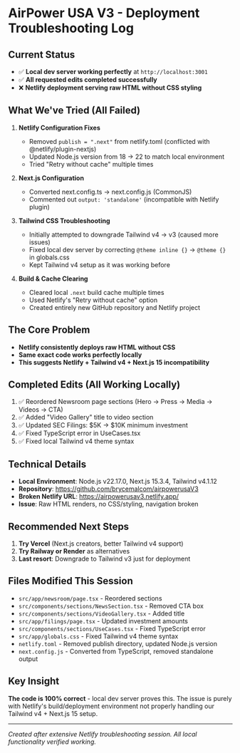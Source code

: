 # AirPower USA V3 - Deployment Troubleshooting Log

## Current Status
- ✅ **Local dev server working perfectly** at `http://localhost:3001`
- ✅ **All requested edits completed successfully**
- ❌ **Netlify deployment serving raw HTML without CSS styling**

## What We've Tried (All Failed)
1. **Netlify Configuration Fixes**
   - Removed `publish = ".next"` from netlify.toml (conflicted with @netlify/plugin-nextjs)
   - Updated Node.js version from 18 → 22 to match local environment
   - Tried "Retry without cache" multiple times

2. **Next.js Configuration**
   - Converted next.config.ts → next.config.js (CommonJS)
   - Commented out `output: 'standalone'` (incompatible with Netlify plugin)

3. **Tailwind CSS Troubleshooting**
   - Initially attempted to downgrade Tailwind v4 → v3 (caused more issues)
   - Fixed local dev server by correcting `@theme inline {}` → `@theme {}` in globals.css
   - Kept Tailwind v4 setup as it was working before

4. **Build & Cache Clearing**
   - Cleared local `.next` build cache multiple times
   - Used Netlify's "Retry without cache" option
   - Created entirely new GitHub repository and Netlify project

## The Core Problem
- **Netlify consistently deploys raw HTML without CSS**
- **Same exact code works perfectly locally**
- **This suggests Netlify + Tailwind v4 + Next.js 15 incompatibility**

## Completed Edits (All Working Locally)
1. ✅ Reordered Newsroom page sections (Hero → Press → Media → Videos → CTA)
2. ✅ Added "Video Gallery" title to video section
3. ✅ Updated SEC Filings: $5K → $10K minimum investment
4. ✅ Fixed TypeScript error in UseCases.tsx
5. ✅ Fixed local Tailwind v4 theme syntax

## Technical Details
- **Local Environment**: Node.js v22.17.0, Next.js 15.3.4, Tailwind v4.1.12
- **Repository**: https://github.com/brycemalcom/airpowerusaV3
- **Broken Netlify URL**: https://airpowerusav3.netlify.app/
- **Issue**: Raw HTML renders, no CSS/styling, navigation broken

## Recommended Next Steps
1. **Try Vercel** (Next.js creators, better Tailwind v4 support)
2. **Try Railway or Render** as alternatives
3. **Last resort**: Downgrade to Tailwind v3 just for deployment

## Files Modified This Session
- `src/app/newsroom/page.tsx` - Reordered sections
- `src/components/sections/NewsSection.tsx` - Removed CTA box
- `src/components/sections/VideoGallery.tsx` - Added title
- `src/app/filings/page.tsx` - Updated investment amounts
- `src/components/sections/UseCases.tsx` - Fixed TypeScript error
- `src/app/globals.css` - Fixed Tailwind v4 theme syntax
- `netlify.toml` - Removed publish directory, updated Node.js version
- `next.config.js` - Converted from TypeScript, removed standalone output

## Key Insight
**The code is 100% correct** - local dev server proves this. The issue is purely with Netlify's build/deployment environment not properly handling our Tailwind v4 + Next.js 15 setup.

---
*Created after extensive Netlify troubleshooting session. All local functionality verified working.*

